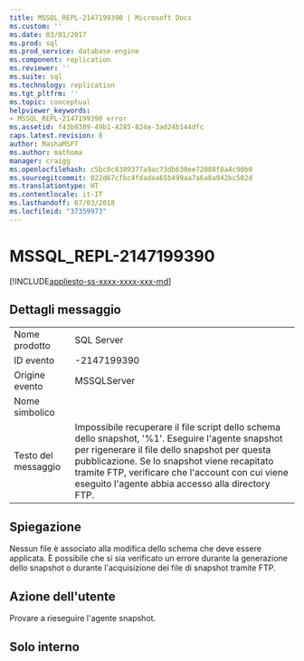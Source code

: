 ```yaml
---
title: MSSQL_REPL-2147199390 | Microsoft Docs
ms.custom: ''
ms.date: 03/01/2017
ms.prod: sql
ms.prod_service: database-engine
ms.component: replication
ms.reviewer: ''
ms.suite: sql
ms.technology: replication
ms.tgt_pltfrm: ''
ms.topic: conceptual
helpviewer_keywords:
- MSSQL_REPL-2147199390 error
ms.assetid: f43b9389-49b1-4285-824e-3ad24b144dfc
caps.latest.revision: 8
author: MashaMSFT
ms.author: mathoma
manager: craigg
ms.openlocfilehash: c5bc0c0389377a9ac73db630ee72088f8a4c90b0
ms.sourcegitcommit: 022d67cfbc4fdadaa65b499aa7a6a8a942bc502d
ms.translationtype: HT
ms.contentlocale: it-IT
ms.lasthandoff: 07/03/2018
ms.locfileid: "37359973"
---
```

# <a name="mssqlrepl-2147199390"></a>MSSQL_REPL-2147199390
[!INCLUDE[appliesto-ss-xxxx-xxxx-xxx-md](../../includes/appliesto-ss-xxxx-xxxx-xxx-md.md)]
    
## <a name="message-details"></a>Dettagli messaggio  
  
|||  
|-|-|  
|Nome prodotto|SQL Server|  
|ID evento|-2147199390|  
|Origine evento|MSSQLServer|  
|Nome simbolico||  
|Testo del messaggio|Impossibile recuperare il file script dello schema dello snapshot, '%1'. Eseguire l'agente snapshot per rigenerare il file dello snapshot per questa pubblicazione. Se lo snapshot viene recapitato tramite FTP, verificare che l'account con cui viene eseguito l'agente abbia accesso alla directory FTP.|  
  
## <a name="explanation"></a>Spiegazione  
 Nessun file è associato alla modifica dello schema che deve essere applicata. È possibile che si sia verificato un errore durante la generazione dello snapshot o durante l'acquisizione dei file di snapshot tramite FTP.  
  
## <a name="user-action"></a>Azione dell'utente  
 Provare a rieseguire l'agente snapshot.  
  
## <a name="internal-only"></a>Solo interno  
  

